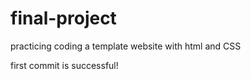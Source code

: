 # final-project
practicing coding a template website with html and CSS

first commit is successful!
